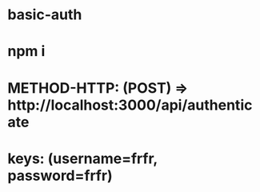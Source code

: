 # basic-auth
# npm i
# METHOD-HTTP: (POST) => http://localhost:3000/api/authenticate   
# keys: (username=frfr, password=frfr)  


